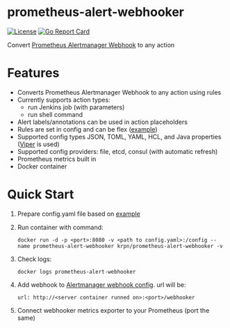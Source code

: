 # prometheus-alert-webhooker

[![License](https://img.shields.io/dub/l/vibe-d.svg)](https://github.com/krpn/prometheus-alert-webhooker/blob/master/LICENSE) [![Go Report Card](https://goreportcard.com/badge/github.com/krpn/prometheus-alert-webhooker)](https://goreportcard.com/report/github.com/krpn/prometheus-alert-webhooker)

Convert [Prometheus Alertmanager Webhook](https://prometheus.io/docs/operating/integrations/#alertmanager-webhook-receiver) to any action

# Features

* Converts Prometheus Alertmanager Webhook to any action using rules
* Currently supports action types:
    * run Jenkins job (with parameters)
    * run shell command
* Alert labels/annotations can be used in action placeholders
* Rules are set in config and can be flex ([example](https://github.com/krpn/prometheus-alert-webhooker/blob/master/example/config.yaml))
* Supported config types JSON, TOML, YAML, HCL, and Java properties ([Viper](https://github.com/spf13/viper) is used)
* Supported config providers: file, etcd, consul (with automatic refresh)
* Prometheus metrics built in
* Docker container

# Quick Start

1. Prepare config.yaml file based on [example](https://github.com/krpn/prometheus-alert-webhooker/blob/master/example/config.yaml)

2. Run container with command:

    `docker run -d -p <port>:8080 -v <path to config.yaml>:/config --name prometheus-alert-webhooker krpn/prometheus-alert-webhooker -v`

3. Check logs:

    `docker logs prometheus-alert-webhooker`

4. Add webhook to [Alertmanager webhook config](https://prometheus.io/docs/alerting/configuration/#webhook_config). url will be:

    `url: http://<server container runned on>:<port>/webhooker`
    
5. Connect webhooker metrics exporter to your Prometheus (port the same)